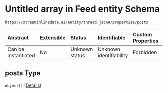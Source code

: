 # Untitled array in Feed entity Schema

```txt
https://streaminlinedata.ai/entity/thread.json#/properties/posts
```



| Abstract            | Extensible | Status         | Identifiable            | Custom Properties | Additional Properties | Access Restrictions | Defined In                                                |
| :------------------ | :--------- | :------------- | :---------------------- | :---------------- | :-------------------- | :------------------ | :-------------------------------------------------------- |
| Can be instantiated | No         | Unknown status | Unknown identifiability | Forbidden         | Allowed               | none                | [thread.json*](thread.md "open original schema") |

## posts Type

`object[]` ([Details](thread-definitions-post.md))
